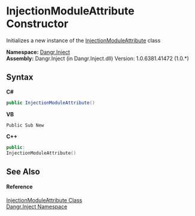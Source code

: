 # InjectionModuleAttribute Constructor 
 

Initializes a new instance of the <a href="T_Dangr_Inject_InjectionModuleAttribute">InjectionModuleAttribute</a> class

**Namespace:**&nbsp;<a href="N_Dangr_Inject">Dangr.Inject</a><br />**Assembly:**&nbsp;Dangr.Inject (in Dangr.Inject.dll) Version: 1.0.6381.41472 (1.0.*)

## Syntax

**C#**<br />
``` C#
public InjectionModuleAttribute()
```

**VB**<br />
``` VB
Public Sub New
```

**C++**<br />
``` C++
public:
InjectionModuleAttribute()
```


## See Also


#### Reference
<a href="T_Dangr_Inject_InjectionModuleAttribute">InjectionModuleAttribute Class</a><br /><a href="N_Dangr_Inject">Dangr.Inject Namespace</a><br />